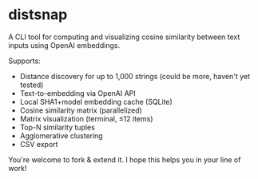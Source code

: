 # distsnap

A CLI tool for computing and visualizing cosine similarity between text inputs using OpenAI embeddings.

Supports:
- Distance discovery for up to 1,000 strings (could be more, haven't yet tested)
- Text-to-embedding via OpenAI API
- Local SHA1+model embedding cache (SQLite)
- Cosine similarity matrix (parallelized)
- Matrix visualization (terminal, ≤12 items)
- Top-N similarity tuples
- Agglomerative clustering
- CSV export

You're welcome to fork & extend it. 
I hope this helps you in your line of work!
